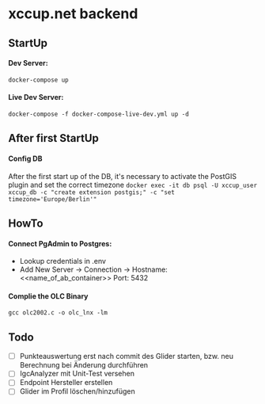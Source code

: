 # xccup.net backend

## StartUp

#### Dev Server:

`docker-compose up`

#### Live Dev Server:

`docker-compose -f docker-compose-live-dev.yml up -d`

## After first StartUp

#### Config DB

After the first start up of the DB, it's necessary to activate the PostGIS plugin and set the correct timezone
`docker exec -it db psql -U xccup_user xccup_db -c "create extension postgis;" -c "set timezone='Europe/Berlin'"`

## HowTo

#### Connect PgAdmin to Postgres:

- Lookup credentials in .env
- Add New Server -> Connection -> Hostname: <<name_of_ab_container>> Port: 5432

#### Complie the OLC Binary

`gcc olc2002.c -o olc_lnx -lm`

## Todo

- [ ] Punkteauswertung erst nach commit des Glider starten, bzw. neu Berechnung bei Änderung durchführen
- [ ] IgcAnalyzer mit Unit-Test versehen
- [ ] Endpoint Hersteller erstellen
- [ ] Glider im Profil löschen/hinzufügen
